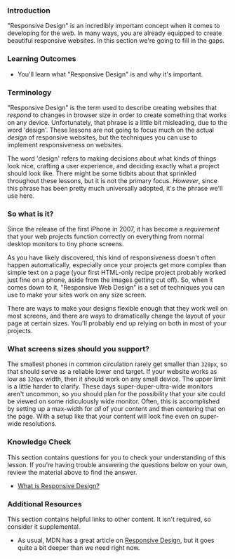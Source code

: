 ### Introduction
"Responsive Design" is an incredibly important concept when it comes to developing for the web. In many ways, you are already equipped to create beautiful responsive websites. In this section we're going to fill in the gaps.

### Learning Outcomes
* You'll learn what "Responsive Design" is and why it's important.

### Terminology
"Responsive Design" is the term used to describe creating websites that _respond_ to changes in browser size in order to create something that works on any device. Unfortunately, that phrase is a little bit misleading, due to the word 'design'. These lessons are not going to focus much on the actual _design_ of responsive websites, but the techniques you can use to implement responsiveness on websites.

The word 'design' refers to making decisions about what kinds of things look nice, crafting a user experience, and deciding exactly what a project should look like. There might be some tidbits about that sprinkled throughout these lessons, but it is not the primary focus. _However_, since this phrase has been pretty much universally adopted, it's the phrase we'll use here.

### So what is it?
 Since the release of the first iPhone in 2007, it has become a _requirement_ that your web projects function correctly on everything from normal desktop monitors to tiny phone screens.

As you have likely discovered, this kind of responsiveness doesn't often happen automatically, especially once your projects get more complex than simple text on a page (your first HTML-only recipe project probably worked just fine on a phone, aside from the images getting cut off). So, when it comes down to it, <span id='what-is-responsive-design'>"Responsive Web Design" is a set of techniques you can use to make your sites work on any size screen.</span> 

There are ways to make your designs flexible enough that they work well on most screens, and there are ways to dramatically change the layout of your page at certain sizes. You'll probably end up relying on both in most of your projects.

### What screens sizes should you support?
The smallest phones in common circulation rarely get smaller than `320px`, so that should serve as a reliable lower end target. If your website works as low as `320px` width, then it should work on any small device. The upper limit is a little harder to clarify. These days super-duper-ultra-wide monitors aren't uncommon, so you should plan for the possibility that your site could be viewed on some ridiculously wide monitor. Often, this is accomplished by setting up a max-width for _all_ of your content and then centering that on the page. With a setup like that your content will look fine even on super-wide resolutions.

### Knowledge Check
This section contains questions for you to check your understanding of this lesson. If you’re having trouble answering the questions below on your own, review the material above to find the answer.

* [What is Responsive Design?](#what-is-responsive-design)

### Additional Resources
This section contains helpful links to other content. It isn't required, so consider it supplemental.

* As usual, MDN has a great article on [Responsive Design](https://developer.mozilla.org/en-US/docs/Learn/CSS/CSS_layout/Responsive_Design), but it goes quite a bit deeper than we need right now.
